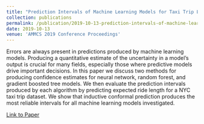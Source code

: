 ```yaml
---
title: "Prediction Intervals of Machine Learning Models for Taxi Trip Length"
collection: publications
permalink: /publication/2019-10-13-prediction-intervals-of-machine-learning-models-for-taxi-trip-length
date: 2019-10-13
venue: 'AMMCS 2019 Conference Proceedings'
---
```


Errors are always present in predictions produced by machine learning models. Producing a quantitative estimate of the uncertainty in a model’s output is crucial for many fields, especially those where predictive models drive important decisions. In this paper we discuss two methods for producing confidence estimates for neural network, random forest, and gradient boosted tree models. We then evaluate the prediction intervals produced by each algorithm by predicting expected ride length for a NYC taxi trip dataset. We show that inductive conformal prediction produces the most reliable intervals for all machine learning models investigated.

[Link to Paper](https://ellamorgan.ca/files/prediction-intervals-of-machine-learning-models-for-taxi-trip-length.pdf)
